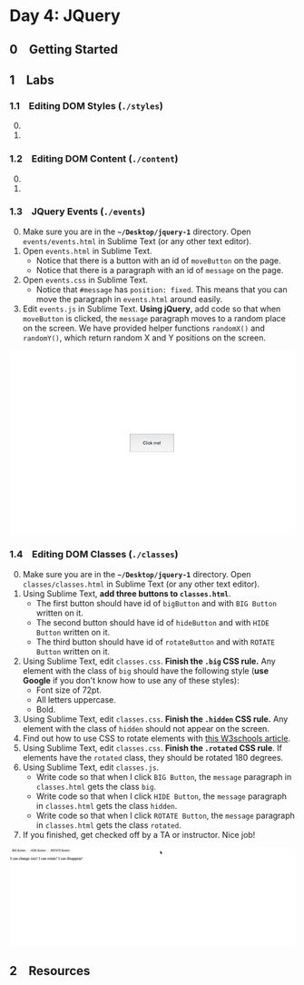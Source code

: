 # Day 4: JQuery

## 0 &ensp; Getting Started

## 1 &ensp; Labs

### 1.1 &ensp; Editing DOM Styles (`./styles`)
0.
1. 

### 1.2 &ensp; Editing DOM Content (`./content`)
0.
1.

### 1.3 &ensp; JQuery Events (`./events`)
0. Make sure you are in the **`~/Desktop/jquery-1`** directory. Open `events/events.html` in Sublime Text (or any other text editor). 
1. Open `events.html` in Sublime Text.
    - Notice that there is a button with an id of `moveButton` on the page.
    - Notice that there is a paragraph with an id of `message` on the page.
2. Open `events.css` in Sublime Text.
    - Notice that `#message` has `position: fixed`. This means that you can move the paragraph in `events.html` around easily.
3. Edit `events.js` in Sublime Text. **Using jQuery**, add code so that when `moveButton` is clicked, the `message` paragraph moves to a random place on the screen. We have provided helper functions `randomX()` and `randomY()`, which return random X and Y positions on the screen.

<img src="images/events.gif">

### 1.4 &ensp; Editing DOM Classes (`./classes`)
0. Make sure you are in the **`~/Desktop/jquery-1`** directory. Open `classes/classes.html` in Sublime Text (or any other text editor). 
1. Using Sublime Text, **add three buttons to `classes.html`**.
    - The first button should have id of `bigButton` and with `BIG Button` written on it.
    - The second button should have id of `hideButton` and with `HIDE Button` written on it.
    - The third button should have id of `rotateButton` and with `ROTATE Button` written on it.
2. Using Sublime Text, edit `classes.css`. **Finish the `.big` CSS rule.** Any element with the class of `big` should have the following style (**use Google** if you don't know how to use any of these styles):
    - Font size of 72pt.
    - All letters uppercase.
    - Bold.
3. Using Sublime Text, edit `classes.css`. **Finish the `.hidden` CSS rule.** Any element with the class of `hidden` should not appear on the screen.
4. Find out how to use CSS to rotate elements with [this W3schools article](https://www.w3schools.com/cssref/css3_pr_transform.asp).
5. Using Sublime Text, edit `classes.css`. **Finish the `.rotated` CSS rule**. If elements have the `rotated` class, they should be rotated 180 degrees.
6. Using Sublime Text, edit `classes.js`.
    - Write code so that when I click `BIG Button`, the `message` paragraph in `classes.html` gets the class `big`.
    - Write code so that when I click `HIDE Button`, the `message` paragraph in `classes.html` gets the class `hidden`.
    - Write code so that when I click `ROTATE Button`, the `message` paragraph in `classes.html` gets the class `rotated`.
7. If you finished, get checked off by a TA or instructor. Nice job!

<img src="images/classes.gif">

## 2 &ensp; Resources